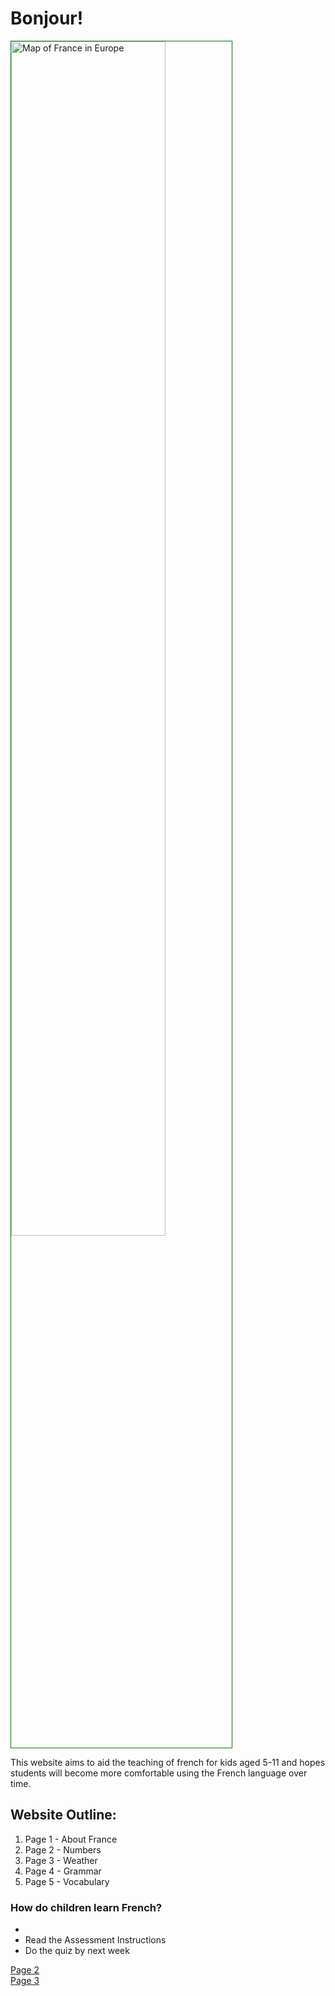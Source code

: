 <h1> Bonjour!</h1> 
<img style="width: 70%; border:1px solid green;"
src= "https://study.com/cimages/multimages/16/europe_tricolor_flags.png" alt= "Map of France in Europe" >
</a>

<p>This website aims to aid the teaching of french for kids aged 5-11 and hopes students will become more comfortable using the French language over time.</p>

  
<h2> Website Outline:</h2> 
  <ol>
  <li> Page 1 - About France </li>
  <li> Page 2 - Numbers </li>
  <li> Page 3 - Weather </li>
  <li> Page 4 - Grammar </li>
  <li> Page 5 - Vocabulary </li>  
  </ol>

  <h3> How do children learn French? </h3> 
  <ul>
  <li></li>
  <li>Read the Assessment Instructions</li>
  <li>Do the quiz by next week</li>
   
  </ul>

<p> 
  <a href="page2.html">Page 2</a> <br>
  <a href="page3.html">Page 3</a>
</p>
